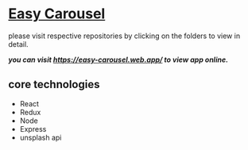 # [Easy Carousel](https://easy-carousel.web.app/)

please visit respective repositories by clicking on the folders to view in detail.

___you can visit https://easy-carousel.web.app/ to view app online.___

## core technologies

* React
* Redux
* Node
* Express
* unsplash api
